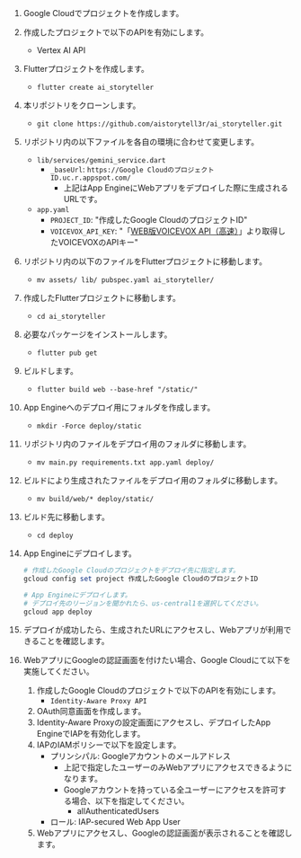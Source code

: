 1. Google Cloudでプロジェクトを作成します。
2. 作成したプロジェクトで以下のAPIを有効にします。
    - Vertex AI API
3. Flutterプロジェクトを作成します。
    - `flutter create ai_storyteller`
4. 本リポジトリをクローンします。
    - `git clone https://github.com/aistorytell3r/ai_storyteller.git`
5. リポジトリ内の以下ファイルを各自の環境に合わせて変更します。
    - `lib/services/gemini_service.dart`
        - `_baseUrl`: `https://Google CloudのプロジェクトID.uc.r.appspot.com/`
            - 上記はApp EngineにWebアプリをデプロイした際に生成されるURLです。
    - `app.yaml`
        - `PROJECT_ID`: "作成したGoogle CloudのプロジェクトID"
        - `VOICEVOX_API_KEY`: "「[WEB版VOICEVOX API（高速）](https://voicevox.su-shiki.com/su-shikiapis/)」より取得したVOICEVOXのAPIキー"
6. リポジトリ内の以下のファイルをFlutterプロジェクトに移動します。
    - `mv assets/ lib/ pubspec.yaml ai_storyteller/`
7. 作成したFlutterプロジェクトに移動します。
    - `cd ai_storyteller`
8. 必要なパッケージをインストールします。
    - `flutter pub get`
9. ビルドします。
    - `flutter build web --base-href "/static/"`
10. App Engineへのデプロイ用にフォルダを作成します。
    - `mkdir -Force deploy/static`
11. リポジトリ内のファイルをデプロイ用のフォルダに移動します。
    - `mv main.py requirements.txt app.yaml deploy/`
12. ビルドにより生成されたファイルをデプロイ用のフォルダに移動します。
    - `mv build/web/* deploy/static/`
13. ビルド先に移動します。
    - `cd deploy`
14. App Engineにデプロイします。

    ```ps1
    # 作成したGoogle Cloudのプロジェクトをデプロイ先に指定します。
    gcloud config set project 作成したGoogle CloudのプロジェクトID

    # App Engineにデプロイします。
    # デプロイ先のリージョンを聞かれたら、us-central1を選択してください。
    gcloud app deploy
    ```

15. デプロイが成功したら、生成されたURLにアクセスし、Webアプリが利用できることを確認します。
16. WebアプリにGoogleの認証画面を付けたい場合、Google Cloudにて以下を実施してください。
    1. 作成したGoogle Cloudのプロジェクトで以下のAPIを有効にします。
        - `Identity-Aware Proxy API`
    2. OAuth同意画面を作成します。
    3. Identity-Aware Proxyの設定画面にアクセスし、デプロイしたApp EngineでIAPを有効化します。
    4. IAPのIAMポリシーで以下を設定します。
        - プリンシパル: Googleアカウントのメールアドレス
            - 上記で指定したユーザーのみWebアプリにアクセスできるようになります。
            - Googleアカウントを持っている全ユーザーにアクセスを許可する場合、以下を指定してください。
                - allAuthenticatedUsers
        - ロール: IAP-secured Web App User
    5. Webアプリにアクセスし、Googleの認証画面が表示されることを確認します。
